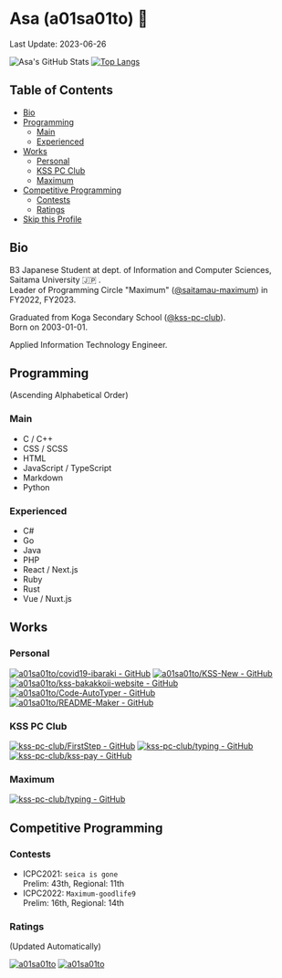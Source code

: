 # Asa (a01sa01to) :wave:

Last Update: 2023-06-26

![Asa's GitHub Stats](https://github-readme-stats.vercel.app/api?username=a01sa01to&count_private=true&show_icons=true&theme=transparent)
[![Top Langs](https://github-readme-stats.vercel.app/api/top-langs/?username=a01sa01to&layout=compact&count_private=true&exclude_repo=atcoder-archive,codeforces-archive,kaggle-archive,aoj-archive,my-website,my-website-2&langs_count=10&theme=transparent)](https://github.com/anuraghazra/github-readme-stats)

## Table of Contents
 - [Bio](#bio)
 - [Programming](#prog)
   - [Main](#prog-main)
   - [Experienced](#prog-exp)
 - [Works](#works)
   - [Personal](#works-personal)
   - [KSS PC Club](#works-kss)
   - [Maximum](#works-maximum)
 - [Competitive Programming](#cp)
   - [Contests](#cp-contests)
   - [Ratings](#cp-ratings)
 - [Skip this Profile](#skip)

<h2 id="bio">Bio</h2>

B3 Japanese Student at dept. of Information and Computer Sciences, Saitama University :jp: .<br>
Leader of Programming Circle "Maximum" ([@saitamau-maximum](https://github.com/saitamau-maximum)) in FY2022, FY2023.

Graduated from Koga Secondary School ([@kss-pc-club](https://github.com/kss-pc-club)).<br>
Born on 2003-01-01.

Applied Information Technology Engineer.

<h2 id="prog">Programming</h2>

(Ascending Alphabetical Order)

<h3 id="prog-main">Main</h3>

 - C / C++
 - CSS / SCSS
 - HTML
 - JavaScript / TypeScript
 - Markdown
 - Python

<h3 id="prog-exp">Experienced</h3>

 - C#
 - Go
 - Java
 - PHP
 - React / Next.js
 - Ruby
 - Rust
 - Vue / Nuxt.js

<h2 id="works">Works</h2>

<h3 id="works-personal">Personal</h3>

[![a01sa01to/covid19-ibaraki - GitHub](https://github-readme-stats.vercel.app/api/pin/?username=a01sa01to&repo=covid19-ibaraki&theme=transparent)](https://github.com/a01sa01to/covid19-ibaraki)
[![a01sa01to/KSS-New - GitHub](https://github-readme-stats.vercel.app/api/pin/?username=a01sa01to&repo=KSS-New&theme=transparent)](https://github.com/a01sa01to/KSS-New)
[![a01sa01to/kss-bakakkoii-website - GitHub](https://github-readme-stats.vercel.app/api/pin/?username=a01sa01to&repo=kss-bakakkoii-website&theme=transparent)](https://github.com/a01sa01to/kss-bakakkoii-website)
[![a01sa01to/Code-AutoTyper - GitHub](https://github-readme-stats.vercel.app/api/pin/?username=a01sa01to&repo=Code-Autotyper&theme=transparent)](https://github.com/a01sa01to/Code-AutoTyper)
[![a01sa01to/README-Maker - GitHub](https://github-readme-stats.vercel.app/api/pin/?username=a01sa01to&repo=readme-maker&theme=transparent)](https://github.com/a01sa01to/README-Maker)

<h3 id="works-kss">KSS PC Club</h3>

[![kss-pc-club/FirstStep - GitHub](https://github-readme-stats.vercel.app/api/pin/?username=kss-pc-club&repo=FirstStep&theme=transparent)](https://github.com/kss-pc-club/FirstStep)
[![kss-pc-club/typing - GitHub](https://github-readme-stats.vercel.app/api/pin/?username=kss-pc-club&repo=typing&theme=transparent)](https://github.com/kss-pc-club/typing)
[![kss-pc-club/kss-pay - GitHub](https://github-readme-stats.vercel.app/api/pin/?username=kss-pc-club&repo=kss-pay&theme=transparent)](https://github.com/kss-pc-club/kss-pay)

<h3 id="works-maximum">Maximum</h3>

[![kss-pc-club/typing - GitHub](https://github-readme-stats.vercel.app/api/pin/?username=saitamau-maximum&repo=icpc-prelim-system&theme=transparent)](https://github.com/saitamau-maximum/icpc-prelim-system)

<h2 id="cp">Competitive Programming</h2>

<h3 id="cp-contests">Contests</h3>

 - ICPC2021: `seica is gone`<br>Prelim: 43th, Regional: 11th
 - ICPC2022: `Maximum-goodlife9`<br>Prelim: 16th, Regional: 14th

<h3 id="cp-ratings">Ratings</h3>

(Updated Automatically)

[![a01sa01to](https://img.shields.io/endpoint?url=https%3A%2F%2Fatcoder-badges.now.sh%2Fapi%2Fatcoder%2Fjson%2Fa01sa01to&style=for-the-badge)](https://atcoder.jp/users/a01sa01to)
[![a01sa01to](https://img.shields.io/endpoint?url=https%3A%2F%2Fatcoder-badges.now.sh%2Fapi%2Fcodeforces%2Fjson%2Fa01sa01to&style=for-the-badge)](https://codeforces.com/profile/a01sa01to)

<div id="skip"></div>
